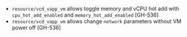 * `resource/vcd_vapp_vm` allows toggle memory and vCPU hot add with `cpu_hot_add_enabled` and `memory_hot_add_enabled` [GH-536]
* `resource/vcd_vapp_vm` allows change `network` parameters without VM power off [GH-536]
